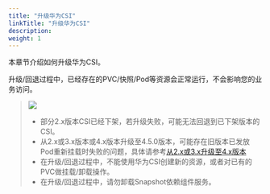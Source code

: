 ```yaml
---
title: "升级华为CSI"
linkTitle: "升级华为CSI"
description: 
weight: 1
---
```


本章节介绍如何升级华为CSI。

升级/回退过程中，已经存在的PVC/快照/Pod等资源会正常运行，不会影响您的业务访问。

>![](/css-docs/public_sys-resources/zh-cn/icon-notice.gif)  
>-   部分2.x版本CSI已经下架，若升级失败，可能无法回退到已下架版本的CSI。
>-   从2.x或3.x版本或4.x版本升级至4.5.0版本，可能存在旧版本已发放Pod重新挂载时失败的问题，具体请参考[从2.x或3.x升级至4.x版本](/v4.5.0/installation-and-deployment/upgrading-or-rolling-back-huawei-csi/upgrading-or-rolling-back-huawei-csi-using-helm/upgrading-huawei-csi/upgrading-from-2-x-or-3-x-to-4-x)
>-   在升级/回退过程中，不能使用华为CSI创建新的资源，或者对已有的PVC做挂载/卸载操作。
>-   在升级/回退过程中，请勿卸载Snapshot依赖组件服务。




